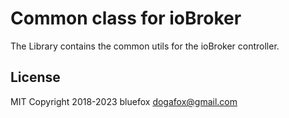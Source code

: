 # Common class for ioBroker
The Library contains the common utils for the ioBroker controller.

## License
MIT
Copyright 2018-2023 bluefox <dogafox@gmail.com>  
